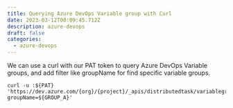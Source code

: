 ```yaml
---
title: Querying Azure DevOps Variable group with Curl
date: 2023-03-12T00:09:45.712Z
description: azure-devops
draft: false
categories:
  - azure-devops
---
```

W﻿e can use a curl with our PAT token to query Azure DevOps Variable groups, and add filter like groupName for find specific variable groups.

```
curl -u :${PAT} 'https://dev.azure.com/{org}/{project}/_apis/distributedtask/variablegroups?groupName=${GROUP_A}'
```